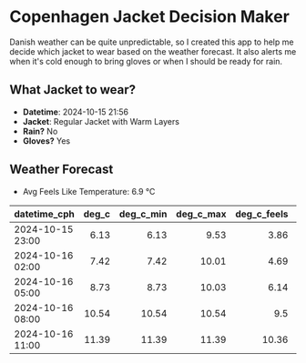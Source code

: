 
# Copenhagen Jacket Decision Maker

Danish weather can be quite unpredictable, so I created this app to help me decide which jacket to wear based on the weather forecast. 
It also alerts me when it's cold enough to bring gloves or when I should be ready for rain.

## What Jacket to wear?

- **Datetime**: 2024-10-15 21:56
- **Jacket**: Regular Jacket with Warm Layers
- **Rain?** No
- **Gloves?** Yes

## Weather Forecast
- Avg Feels Like Temperature: 6.9 °C

| datetime_cph     |   deg_c |   deg_c_min |   deg_c_max |   deg_c_feels | weather   | wind   | rain   |
|:-----------------|--------:|------------:|------------:|--------------:|:----------|:-------|:-------|
| 2024-10-15 23:00 |    6.13 |        6.13 |        9.53 |          3.86 | Clear     | Low    | None   |
| 2024-10-16 02:00 |    7.42 |        7.42 |       10.01 |          4.69 | Clear     | Low    | None   |
| 2024-10-16 05:00 |    8.73 |        8.73 |       10.03 |          6.14 | Clouds    | Low    | None   |
| 2024-10-16 08:00 |   10.54 |       10.54 |       10.54 |          9.5  | Clouds    | High   | None   |
| 2024-10-16 11:00 |   11.39 |       11.39 |       11.39 |         10.36 | Clouds    | High   | None   |
        